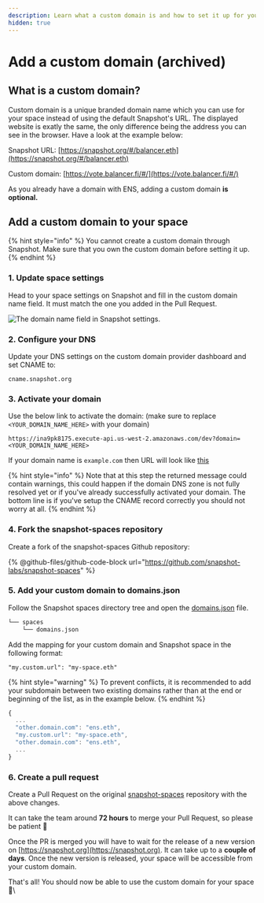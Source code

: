 ```yaml
---
description: Learn what a custom domain is and how to set it up for your space.
hidden: true
---
```


# Add a custom domain (archived)

## What is a custom domain?

Custom domain is a unique branded domain name which you can use for your space instead of using the default Snapshot's URL. The displayed website is exatly the same, the only difference being the address you can see in the browser. Have a look at the example below:

Snapshot URL: [https://snapshot.org/#/balancer.eth](https://snapshot.org/#/balancer.eth)

Custom domain: [https://vote.balancer.fi/#/](https://vote.balancer.fi/#/)

As you already have a domain with ENS, adding a custom domain **is optional.**

## Add a custom domain to your space

{% hint style="info" %}
You cannot create a custom domain through Snapshot. Make sure that you own the custom domain before setting it up.
{% endhint %}

### 1. Update space settings

Head to your space settings on Snapshot and fill in the custom domain name field. It must match the one you added in the Pull Request.

![The domain name field in Snapshot settings.](<.gitbook/assets/Capture d’écran 2020-12-30 à 09.34.49.png>)

### 2. Configure your DNS

Update your DNS settings on the custom domain provider dashboard and set CNAME to:

`cname.snapshot.org`

### 3. Activate your domain

Use the below link to activate the domain: (make sure to replace `<YOUR_DOMAIN_NAME_HERE>` with your domain)

`https://ina9pk8175.execute-api.us-west-2.amazonaws.com/dev?domain=<YOUR_DOMAIN_NAME_HERE>`

If your domain name is `example.com` then URL will look like [this](https://ina9pk8175.execute-api.us-west-2.amazonaws.com/dev?domain=example.com)

{% hint style="info" %}
Note that at this step the returned message could contain warnings, this could happen if the domain DNS zone is not fully resolved yet or if you've already successfully activated your domain. The bottom line is if you've setup the CNAME record correctly you should not worry at all.
{% endhint %}

### 4. Fork the snapshot-spaces repository

Create a fork of the snapshot-spaces Github repository:

{% @github-files/github-code-block url="https://github.com/snapshot-labs/snapshot-spaces" %}

### 5. Add your custom domain to domains.json

Follow the Snapshot spaces directory tree and open the [domains.json](https://github.com/snapshot-labs/snapshot-spaces/blob/master/spaces/domains.json) file.

```bash
└── spaces
    └── domains.json
```

Add the mapping for your custom domain and Snapshot space in the following format:

```
"my.custom.url": "my-space.eth"
```

{% hint style="warning" %}
To prevent conflicts, it is recommended to add your subdomain between two existing domains rather than at the end or beginning of the list, as in the example below.
{% endhint %}

```javascript
{
  ...
  "other.domain.com": "ens.eth",
  "my.custom.url": "my-space.eth",
  "other.domain.com": "ens.eth",
  ...
}
```

### 6. Create a pull request

Create a Pull Request on the original [snapshot-spaces](https://github.com/snapshot-labs/snapshot-spaces/) repository with the above changes.

It can take the team around **72 hours** to merge your Pull Request, so please be patient :pray:

Once the PR is merged you will have to wait for the release of a new version on [https://snapshot.org](https://snapshot.org). It can take up to a **couple of days**. Once the new version is released, your space will be accessible from your custom domain.

That's all! You should now be able to use the custom domain for your space :tada:\\
